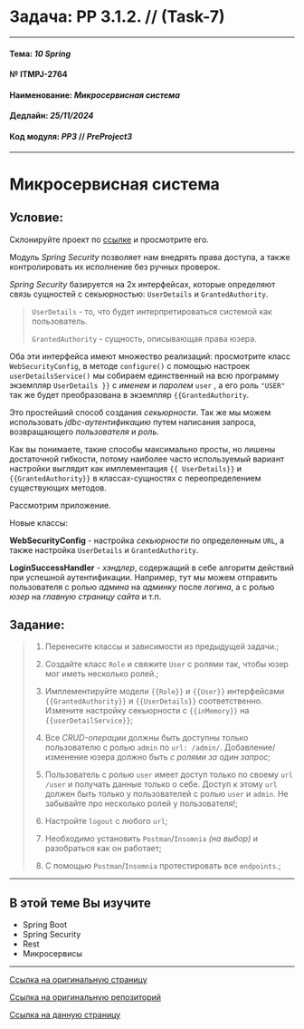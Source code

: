 # Задача: **PP 3.1.2.** // (Task-7)

---

#### Тема: _10 Spring_
#### № **ITMPJ-2764**
#### Наименование: _Микросервисная система_
#### Дедлайн: _25/11/2024_
#### Код модуля: _PP3_ //  _PreProject3_

---
# Микросервисная система

## Условие:

Склонируйте проект по [ссылке](https://github.com/VanderDT/Task-7) и просмотрите его.

Модуль _Spring Security_ позволяет нам внедрять права доступа, а также контролировать их исполнение без ручных проверок.

_Spring Security_ базируется на 2х интерфейсах, которые определяют связь сущностей с секьюрностью: `UserDetails` и `GrantedAuthority`.

> `UserDetails` - то, что будет интерпретироваться системой как пользователь.
>
> `GrantedAuthority` - сущность, описывающая права юзера.

Оба эти интерфейса имеют множество реализаций: просмотрите класс `WebSecurityConfig`, в методе `configure()` 
с помощью настроек `userDetailsService()` мы собираем единственный на всю программу экземпляр `UserDetails }}` 
с _именем_ и _паролем_ `user` , а его роль `"USER"` так же будет преобразована в экземпляр `{{GrantedAuthority`.

Это простейший способ создания _секьюрности_. Так же мы можем использовать _jdbc-аутентификацию_ 
путем написания запроса, возвращающего _пользователя_ и _роль_.

Как вы понимаете, такие способы максимально просты, но лишены достаточной гибкости, потому наиболее часто 
используемый вариант настройки выглядит как имплементация `{{ UserDetails}}` и `{{GrantedAuthority}}` 
в классах-сущностях с переопределением существующих методов.

Рассмотрим приложение.

Новые классы:


**WebSecurityConfig** - настройка _секьюрности_ по определенным `URL`, а также настройка `UserDetails` и `GrantedAuthority`.

**LoginSuccessHandler** -  _хэндлер_, содержащий в себе алгоритм действий при успешной аутентификации. Например, 
тут мы можем отправить пользователя с ролью _админа_ на _админку_ после _логина_, а с ролью _юзер_ 
на _главную страницу сайта_ и т.п.

## Задание:

> 1. Перенесите классы и зависимости из предыдущей задачи.;
> 
> 2. Создайте класс `Role` и свяжите `User` с ролями так, чтобы юзер мог иметь несколько ролей.;
>
> 3. Имплементируйте модели `{{Role}}` и `{{User}}` интерфейсами `{{GrantedAuthority}}` и `{{UserDetails}}` соответственно. 
> Измените настройку секьюрности с `{{inMemory}}` на `{{userDetailService}}`;
>
> 4. Все _CRUD-операции_ должны быть доступны только пользователю с ролью `admin` по `url: /admin/`. 
>  Добавление/ изменение юзера должно быть _с ролями за один запрос_;
>
> 5. Пользователь с ролью `user` имеет доступ только по своему `url` `/user` и получать данные только о себе. 
> Доступ к этому `url` должен быть только у пользователей с ролью `user` и `admin`. Не забывайте 
> про несколько ролей у пользователя!;
>
> 6. Настройте `logout` с любого `url`;
>
> 7. Необходимо установить `Postman`/`Insomnia` _(на выбор)_ и разобраться как он работает;
>
> 8. С помощью `Postman`/`Insomnia` протестировать все `endpoints`.;

---

## В этой теме Вы изучите
* Spring Boot
* Spring Security
* Rest
* Микросервисы

---


[Ссылка на оригинальную страницу](http://jira.it-mentor.tech/browse/ITMPJ-2764)

[Ссылка на оригинальную репозиторий](https://github.com/VanderDT/Task-7.git)

[Ссылка на данную страницу](https://github.com/yury-connect/ITM_task021_SpringSecurity_Task_3_1_2.git)